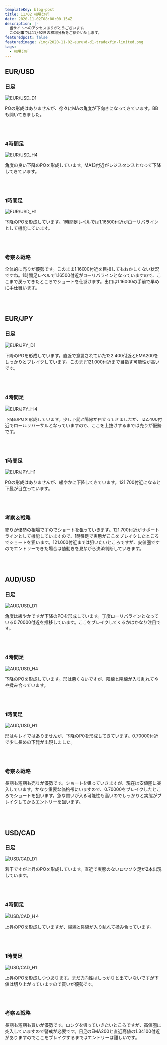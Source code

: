 ```yaml
---
templateKey: blog-post
title: 11/02 相場分析
date: 2020-11-02T08:00:00.154Z
description: |-
  当サイトへのアクセスありがとうございます。
  この記事では11/02日の相場分析をご紹介いたします。
featuredpost: false
featuredimage: /img/2020-11-02-eurusd-d1-tradexfin-limited.png
tags:
  - 相場分析
---
```

## EUR/USD

### 日足

![EUR/USD_D1](/img/2020-11-02-eurusd-d1-tradexfin-limited.png)

POの形成はありませんが、徐々にMAの角度が下向きになってきています。BBも開いてきました。

<br/>
<br/>

### 4時間足

![EUR/USD_H4](/img/2020-11-02-eurusd-h4-tradexfin-limited.png)

角度の良い下降のPOを形成しています。MA13付近がレジスタンスとなって下降してきています。

<br/>
<br/>

### 1時間足

![EUR/USD_H1](/img/2020-11-02-eurusd-h1-tradexfin-limited.png)

下降のPOを形成しています。1時間足レベルでは1.16500付近がローリバラインとして機能しています。

<br/>
<br/>

### 考察＆戦略

全体的に売りが優勢です。このまま1.16000付近を目指してもおかしくない状況ですね。1時間足レベルで1.16500付近がローリバラインとなっていますので、ここまで戻ってきたところでショートを仕掛けます。出口は1.16000の手前で早めに手仕舞います。

<br/>
<br/>

## EUR/JPY

### 日足

![EUR/JPY_D1](/img/2020-11-02-eurjpy-d1-tradexfin-limited.png)

下降のPOを形成しています。直近で意識されていた122.400付近とEMA200をしっかりとブレイクしています。このまま121.000付近まで目指す可能性が高いです。

<br/>
<br/>

### 4時間足

![EUR/JPY_H４](/img/2020-11-02-eurjpy-h4-tradexfin-limited.png)

下降のPOを形成しています。少し下髭と陽線が目立ってきましたが、122.400付近でロールリバーサルとなっていますので、ここを上抜けするまでは売りが優勢です。

<br/>
<br/>

### 1時間足

![EUR/JPY_H1](/img/2020-11-02-eurjpy-h1-tradexfin-limited.png)

POの形成はありませんが、緩やかに下降してきています。121.700付近になると下髭が目立っています。

<br/>
<br/>

### 考察＆戦略

売りが優勢の相場ですのでショートを狙っていきます。121.700付近がサポートラインとして機能していますので、1時間足で実態がここをブレイクしたところでショートを狙います。121.000付近までは狙いたいところですが、安値圏ですのでエントリーできた場合は値動きを見ながら決済判断していきます。

<br/>
<br/>

## AUD/USD

### 日足

![AUD/USD_D1](/img/2020-11-02-audusd-d1-tradexfin-limited.png)

角度は緩やかですが下降のPOを形成しています。丁度ローリバラインとなっている0.70000付近を推移しています。ここをブレイクしてくるかはかなり注目です。

<br/>
<br/>

### 4時間足

![AUD/USD_H4](/img/2020-11-02-audusd-h4-tradexfin-limited.png)

下降のPOを形成しています。形は悪くないですが、陰線と陽線が入り乱れてやや揉み合っています。

<br/>
<br/>

### 1時間足

![AUD/USD_H1](/img/2020-11-02-audusd-h1-tradexfin-limited.png)

形はキレイではありませんが、下降のPOを形成してきています。0.70000付近で少し長めの下髭が出現しました。

<br/>
<br/>

### 考察＆戦略

長期も短期も売りが優勢です。ショートを狙っていきますが、現在は安値圏に突入しています。かなり重要な価格帯にいますので、0.70000をブレイクしたところでショートを狙います。急な買いが入る可能性も高いのでしっかりと実態がブレイクしてからエントリーを狙います。

<br/>
<br/>

## USD/CAD

### 日足

![USD/CAD_D1](/img/2020-11-02-usdcad-d1-tradexfin-limited.png)

若干ですが上昇のPOを形成しています。直近で実態のないロウソク足が2本出現しています。

<br/>
<br/>

### 4時間足

![USD/CAD_H４](/img/2020-11-02-usdcad-h4-tradexfin-limited.png)

上昇のPOを形成していますが、陽線と陰線が入り乱れて揉み合っています。

<br/>
<br/>

### 1時間足

![USD/CAD_H1](/img/2020-11-02-usdcad-h1-tradexfin-limited.png)

上昇のPOを形成しつつあります。まだ方向性はしっかりと出ていないですが下値は切り上がっていますので買いが優勢です。

<br/>
<br/>

### 考察＆戦略

長期も短期も買いが優勢です。ロングを狙っていきたいところですが、高値圏に突入していますので警戒が必要です。日足のEMA200と直近高値の1.34100付近がありますのでここをブレイクするまではエントリーは難しいです。

